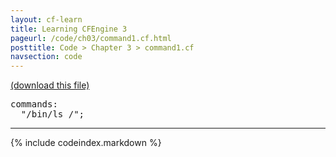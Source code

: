 ```yaml
---
layout: cf-learn
title: Learning CFEngine 3
pageurl: /code/ch03/command1.cf.html
posttitle: Code > Chapter 3 > command1.cf
navsection: code
---
```


[(download this file)](https://raw.github.com/zzamboni/cf-learn.info/master/src/ch03/command1.cf)

<div class="highlight"><pre><span class="kd">commands</span><span class="p">:</span>
  <span class="s">&quot;/bin/ls /&quot;</span><span class="p">;</span>
</pre></div>


----

{% include codeindex.markdown %}
